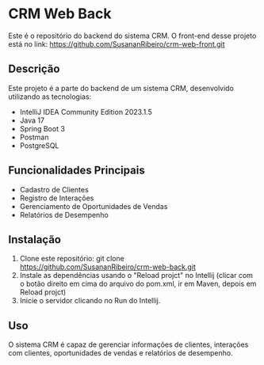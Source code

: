 # CRM Web Back

Este é o repositório do backend do sistema CRM. 
O front-end desse projeto está no link: https://github.com/SusananRibeiro/crm-web-front.git

## Descrição

Este projeto é a parte do backend de um sistema CRM, 
desenvolvido utilizando as tecnologias:
* IntelliJ IDEA Community Edition 2023.1.5
* Java 17
* Spring Boot 3
* Postman
* PostgreSQL

## Funcionalidades Principais

- Cadastro de Clientes
- Registro de Interações
- Gerenciamento de Oportunidades de Vendas
- Relatórios de Desempenho

## Instalação

1. Clone este repositório: git clone https://github.com/SusananRibeiro/crm-web-back.git
2. Instale as dependências usando o "Reload projct" no Intellij (clicar com o botão direito em cima do arquivo do pom.xml, ir em Maven, depois em Reload projct)
3. Inicie o servidor clicando no Run do Intellij.


## Uso

O sistema CRM é capaz de gerenciar informações de clientes, 
interações com clientes, oportunidades de vendas e relatórios 
de desempenho. 





